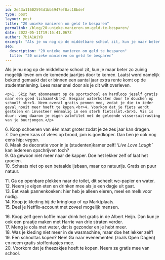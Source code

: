 ```yaml
---
id: 2e43a11602594d1bb5947ef8ac18bdef
type: post
layout: post
title: "20 unieke manieren om geld te besparen"
permalink: /blog/20-unieke-manieren-om-geld-te-besparen/
date: 2022-05-11T19:16:41.067Z
author: 7biA1WiYB
excerpt: "Als je nu nog op de middelbare school zit, kun je maar beter zo zuinig mogelijk leven om de komende jaartjes door te komen. Laatst werd namelijk bekend gemaakt dat er binnen een aantal jaar extra rente komt op de studentenlening. Lees maar snel door als je dit wilt overleven.  "
seo:
  description: "20 unieke manieren om geld te besparen"
  title: "20 unieke manieren om geld te besparen"
---
```

Als je nu nog op de middelbare school zit, kun je maar beter zo zuinig mogelijk leven om de komende jaartjes door te komen. Laatst werd namelijk bekend gemaakt dat er binnen een aantal jaar extra rente komt op de studentenlening. Lees maar snel door als je dit wilt overleven.  

    <p>1. Skip het abonnement op de sportschool en hardloop jezelf gratis naar een goed lichaam!<br>2. Bespaar waterkosten door te douchen op school! <br>3. Neem overal gratis pennen mee, zodat je die in ieder geval nooit meer hoeft te kopen.<br>4. Voorkom dat je fiets wordt gestolen en investeer éénmalig in een sterk fietsslot.<br>5. Vis is duur: vang daarom je eigen zalmfilet met de geleende vissersuitrusting van je buurjongen.</p>
<p>6. Koop schoenen van één maat groter zodat je ze zes jaar kan dragen.<br>7. Doe geen kaas of vlees op brood, jam is goedkoper. Dan ben je ook nog eens hip: <em>vegan</em>.<br>8. Maak de decoratie voor in je (studenten)kamer zelf! ‘<em>Live Love Laugh’</em> kan iedereen opschrijven toch?<br>9. Ga gewoon niet meer naar de kapper. Doe het lekker zelf of laat het groeien.<br>10. Schaats niet op een betaalde ijsbaan, maar op natuurijs. Gratis en puur natuur.</p>
<p>11. Ga op openbare plekken naar de toilet, dit scheelt wc-papier en water.<br>12. Neem je eigen eten en drinken mee als je een dagje uit gaat.<br>13. Eet vaak pannenkoeken: hier heb je alleen eieren, meel en melk voor nodig.<br>14. Koop je kleding bij de kringloop of op Marktplaats.<br>15. Deel je Netflix-account met zoveel mogelijk mensen.</p>
<p>16. Koop zelf geen koffie maar drink het gratis in de Albert Heijn. Dan kun je ook een praatje maken met Harrie van drie straten verder.<br>17. Meng je cola met water, dat is gezonder en je hebt meer.<br>18. Was je kleding niet meer in de wasmachine, maar doe het lekker zelf!<br>19. Een schooltas kopen? Nee! Ga naar evenementen (zoals Open Dagen) en neem gratis stoffentasjes mee.<br>20. Voorkom dat je theezakjes hoeft te kopen. Neem ze gratis mee van school.</p>  
